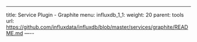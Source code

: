 ---
title: Service Plugin - Graphite
menu:
  influxdb_1_1:
    weight: 20
    parent: tools
    url: https://github.com/influxdata/influxdb/blob/master/services/graphite/README.md
—--

